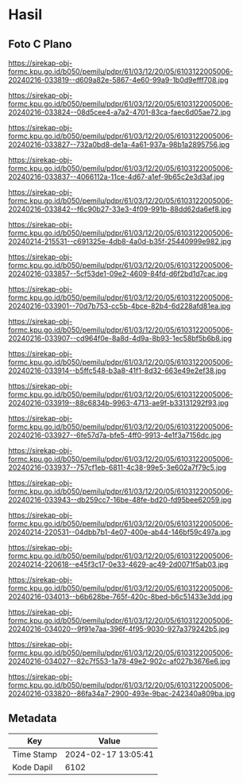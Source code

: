 # Hasil

## Foto C Plano

https://sirekap-obj-formc.kpu.go.id/b050/pemilu/pdpr/61/03/12/20/05/6103122005006-20240216-033819--d609a82e-5867-4e60-99a9-1b0d9efff708.jpg

https://sirekap-obj-formc.kpu.go.id/b050/pemilu/pdpr/61/03/12/20/05/6103122005006-20240216-033824--08d5cee4-a7a2-4701-83ca-faec6d05ae72.jpg

https://sirekap-obj-formc.kpu.go.id/b050/pemilu/pdpr/61/03/12/20/05/6103122005006-20240216-033827--732a0bd8-de1a-4a61-937a-98b1a2895756.jpg

https://sirekap-obj-formc.kpu.go.id/b050/pemilu/pdpr/61/03/12/20/05/6103122005006-20240216-033837--4066112a-11ce-4d67-a1ef-9b65c2e3d3af.jpg

https://sirekap-obj-formc.kpu.go.id/b050/pemilu/pdpr/61/03/12/20/05/6103122005006-20240216-033842--f6c90b27-33e3-4f09-991b-88dd62da6ef8.jpg

https://sirekap-obj-formc.kpu.go.id/b050/pemilu/pdpr/61/03/12/20/05/6103122005006-20240214-215531--c691325e-4db8-4a0d-b35f-25440999e982.jpg

https://sirekap-obj-formc.kpu.go.id/b050/pemilu/pdpr/61/03/12/20/05/6103122005006-20240216-033857--5cf53de1-09e2-4609-84fd-d6f2bd1d7cac.jpg

https://sirekap-obj-formc.kpu.go.id/b050/pemilu/pdpr/61/03/12/20/05/6103122005006-20240216-033901--70d7b753-cc5b-4bce-82b4-6d228afd81ea.jpg

https://sirekap-obj-formc.kpu.go.id/b050/pemilu/pdpr/61/03/12/20/05/6103122005006-20240216-033907--cd964f0e-8a8d-4d9a-8b93-1ec58bf5b6b8.jpg

https://sirekap-obj-formc.kpu.go.id/b050/pemilu/pdpr/61/03/12/20/05/6103122005006-20240216-033914--b5ffc548-b3a8-41f1-8d32-663e49e2ef38.jpg

https://sirekap-obj-formc.kpu.go.id/b050/pemilu/pdpr/61/03/12/20/05/6103122005006-20240216-033919--88c6834b-9963-4713-ae9f-b33131292f93.jpg

https://sirekap-obj-formc.kpu.go.id/b050/pemilu/pdpr/61/03/12/20/05/6103122005006-20240216-033927--6fe57d7a-bfe5-4ff0-9913-4e1f3a7156dc.jpg

https://sirekap-obj-formc.kpu.go.id/b050/pemilu/pdpr/61/03/12/20/05/6103122005006-20240216-033937--757cf1eb-6811-4c38-99e5-3e602a7f79c5.jpg

https://sirekap-obj-formc.kpu.go.id/b050/pemilu/pdpr/61/03/12/20/05/6103122005006-20240216-033943--db259cc7-16be-48fe-bd20-fd95bee62059.jpg

https://sirekap-obj-formc.kpu.go.id/b050/pemilu/pdpr/61/03/12/20/05/6103122005006-20240214-220531--04dbb7b1-4e07-400e-ab44-146bf59c497a.jpg

https://sirekap-obj-formc.kpu.go.id/b050/pemilu/pdpr/61/03/12/20/05/6103122005006-20240214-220618--e45f3c17-0e33-4629-ac49-2d0071f5ab03.jpg

https://sirekap-obj-formc.kpu.go.id/b050/pemilu/pdpr/61/03/12/20/05/6103122005006-20240216-034013--b6b628be-765f-420c-8bed-b6c51433e3dd.jpg

https://sirekap-obj-formc.kpu.go.id/b050/pemilu/pdpr/61/03/12/20/05/6103122005006-20240216-034020--9f91e7aa-396f-4f95-9030-927a379242b5.jpg

https://sirekap-obj-formc.kpu.go.id/b050/pemilu/pdpr/61/03/12/20/05/6103122005006-20240216-034027--82c7f553-1a78-49e2-902c-af027b3676e6.jpg

https://sirekap-obj-formc.kpu.go.id/b050/pemilu/pdpr/61/03/12/20/05/6103122005006-20240216-033820--86fa34a7-2900-493e-9bac-242340a809ba.jpg


## Metadata

| Key        | Value               |
| ---------- | ------------------- |
| Time Stamp | 2024-02-17 13:05:41 |
| Kode Dapil | 6102                |



